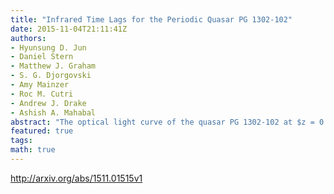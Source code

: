 ```yaml
---
title: "Infrared Time Lags for the Periodic Quasar PG 1302-102"
date: 2015-11-04T21:11:41Z
authors:
- Hyunsung D. Jun
- Daniel Stern
- Matthew J. Graham
- S. G. Djorgovski
- Amy Mainzer
- Roc M. Cutri
- Andrew J. Drake
- Ashish A. Mahabal
abstract: "The optical light curve of the quasar PG 1302-102 at $z = 0.278$ shows a strong, smooth 5.2 yr periodic signal, detectable over a period of $sim 20$ yr. Although the interpretation of this phenomenon is still uncertain, the most plausible mechanisms involve a binary system of two supermassive black holes with a subparsec separation. At this close separation, the nuclear black holes in PG 1302-102 will likely merge within $sim 10^{5}$ yr due to gravitational wave emission alone. Here we report the rest-frame near-infrared time lags for PG 1302-102. Compiling data from {it WISE} and {it Akari}, we confirm that the periodic behavior reported in the optical light curve from Graham et al. (2015) is reproduced at infrared wavelengths, with best-fit observed-frame 3.4 and $4.6 mu$m time lags of $(2219 pm 153, 2408 pm 148)$ days for a near face-on orientation of the torus, or $(4103pm 153, 4292 pm 148)$ days for an inclined system with relativistic Doppler boosting in effect. The periodicity in the infrared light curves and the light-travel time of the accretion disk photons to reach the dust glowing regions support that a source within the accretion disk is responsible for the optical variability of PG 1302-102, echoed at the further out dusty regions. The implied distance of this dusty, assumed toroidal region is $sim$ 1.5 pc for a near face-on geometry, or $sim$1.1 pc for the relativistic Doppler boosted case."
featured: true
tags:
math: true
---
```

http://arxiv.org/abs/1511.01515v1
